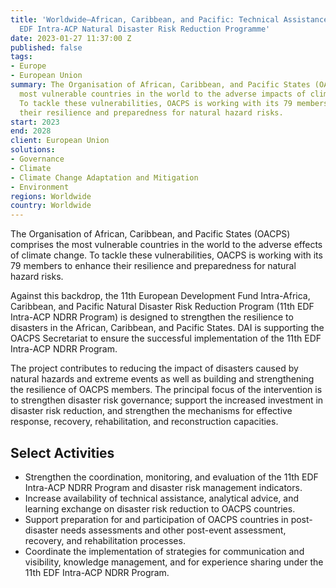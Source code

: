 ```yaml
---
title: 'Worldwide—African, Caribbean, and Pacific: Technical Assistance for the 11th
  EDF Intra-ACP Natural Disaster Risk Reduction Programme'
date: 2023-01-27 11:37:00 Z
published: false
tags:
- Europe
- European Union
summary: The Organisation of African, Caribbean, and Pacific States (OACPS) are the
  most vulnerable countries in the world to the adverse impacts of climate change.
  To tackle these vulnerabilities, OACPS is working with its 79 members to enhance
  their resilience and preparedness for natural hazard risks.
start: 2023
end: 2028
client: European Union
solutions:
- Governance
- Climate
- Climate Change Adaptation and Mitigation
- Environment
regions: Worldwide
country: Worldwide
---
```


The Organisation of African, Caribbean, and Pacific States (OACPS) comprises the most vulnerable countries in the world to the adverse effects of climate change. To tackle these vulnerabilities, OACPS is working with its 79 members to enhance their resilience and preparedness for natural hazard risks.

Against this backdrop, the 11th European Development Fund Intra-Africa, Caribbean, and Pacific Natural Disaster Risk Reduction Program (11th EDF Intra-ACP NDRR Program) is designed to strengthen the resilience to disasters in the African, Caribbean, and Pacific States. DAI is supporting the OACPS Secretariat to ensure the successful implementation of the 11th EDF Intra-ACP NDRR Program.

The project contributes to reducing the impact of disasters caused by natural hazards and extreme events as well as building and strengthening the resilience of OACPS members. The principal focus of the intervention is to strengthen disaster risk governance; support the increased investment in disaster risk reduction, and strengthen the mechanisms for effective response, recovery, rehabilitation, and reconstruction capacities.

## Select Activities 

* Strengthen the coordination, monitoring, and evaluation of the 11th EDF Intra-ACP NDRR Program and disaster risk management indicators.
* Increase availability of technical assistance, analytical advice, and learning exchange on disaster risk reduction to OACPS countries.
* Support preparation for and participation of OACPS countries in post-disaster needs assessments and other post-event assessment, recovery, and rehabilitation processes.
* Coordinate the implementation of strategies for communication and visibility, knowledge management, and for experience sharing under the 11th EDF Intra-ACP NDRR Program.